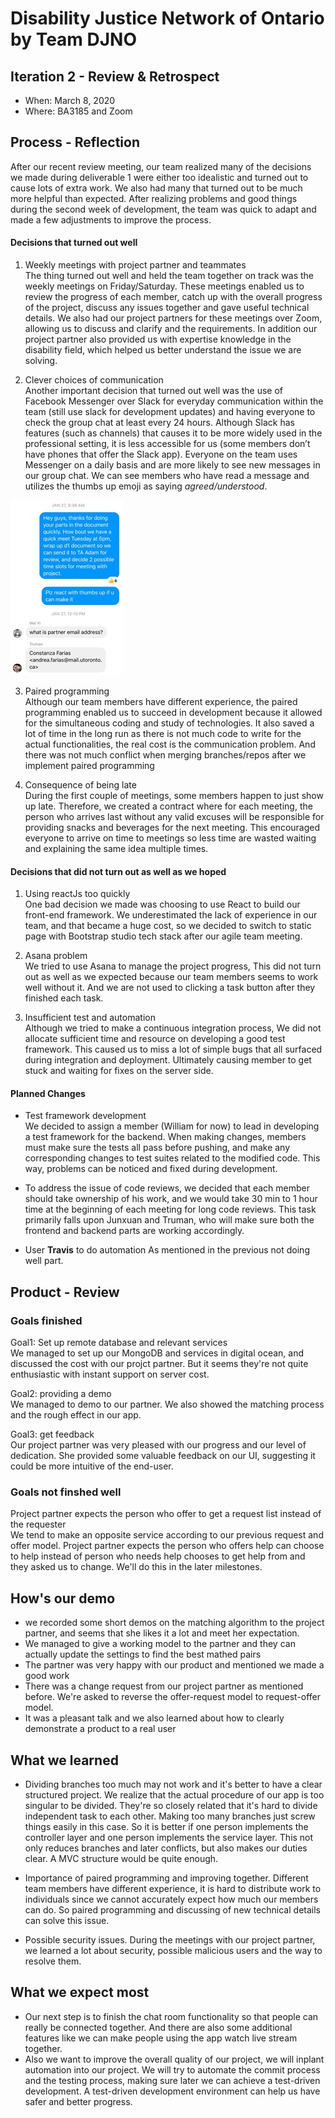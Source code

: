 # Disability Justice Network of Ontario by Team DJNO

## Iteration 2 - Review & Retrospect

- When: March 8, 2020
- Where: BA3185 and Zoom

## Process - Reflection
After our recent review meeting, our team realized many of the decisions we made during deliverable 1 were either too idealistic and turned out to cause lots of extra work. We also had many that turned out to be much more helpful than expected. After realizing problems and good things during the second week of development, the team was quick to adapt and made a few adjustments to improve the process. 
#### Decisions that turned out well

1) Weekly meetings with project partner and teammates <br/>
The thing turned out well and held the team together on track was the weekly meetings on Friday/Saturday. These meetings enabled us to review the progress of each member, catch up with the overall progress of the project, discuss any issues together and gave useful technical details. We also had our project partners for these meetings over Zoom, allowing us to discuss and clarify and the requirements. In addition our project partner also provided us with expertise knowledge in the disability field, which helped us better understand the issue we are solving.

2) Clever choices of communication <br/> 
Another important decision that turned out well was the use of Facebook Messenger over Slack for everyday communication within the team (still use slack for development updates) and having everyone to check the group chat at least every 24 hours. Although Slack has features (such as channels) that causes it to be more widely used in the professional setting, it is less accessible for us (some members don’t have phones that offer the Slack app). Everyone on the team uses Messenger on a daily basis and are more likely to see new messages in our group chat. We can see members who have read a message and utilizes the thumbs up emoji as saying *agreed/understood*.

![](img1.jpg)

3) Paired programming <br/>
Although our team members have different experience, the paired programming enabled us to  succeed in development because it allowed for the simultaneous coding and study of technologies. It also saved a lot of time in the long run as there is not much code to write for the actual functionalities, the real cost is the communication problem. And there was not much conflict when merging branches/repos after we implement paired programming

4) Consequence of being late <br/>
During the first couple of meetings, some members happen to just show up late. Therefore, we created a contract where for each meeting, the person who arrives last without any valid excuses will be responsible for providing snacks and beverages for the next meeting. This encouraged everyone to arrive on time to meetings so less time are wasted waiting and explaining the same idea multiple times.


#### Decisions that did not turn out as well as we hoped

1) Using reactJs too quickly <br/>
One bad decision we made was choosing to use React to build our front-end framework. We underestimated the lack of experience in our team, and that became a huge cost, so we decided to switch to static page with Bootstrap studio tech stack after our agile team meeting.

2) Asana problem <br/>
We tried to use Asana to manage the project progress, This did not turn out as well as we expected because our team members seems to work well without it. And we are not used to clicking a task button after they finished each task.

3) Insufficient test and automation <br/>
Although we tried to make a continuous integration process, We did not allocate sufficient time and resource on developing a good test framework. This caused us to miss a lot of simple bugs that all surfaced during integration and deployment. Ultimately causing member to get stuck and waiting for fixes on the server side.
#### Planned Changes
- Test framework development <br/>
We decided to assign a member (William for now) to lead in developing a test framework for the backend. When making changes, members must make sure the tests all pass before pushing, and make any corresponding changes to test suites related to the modified code. This way, problems can be noticed and fixed during development.    

- To address the issue of code reviews, we decided that each member should take ownership of his work, and we would take 30 min to 1 hour time at the beginning of each meeting for long code reviews. This task primarily falls upon Junxuan and Truman, who will make sure both the frontend and backend parts are working accordingly.
- User __Travis__ to do automation
As mentioned in the previous not doing well part.

## Product - Review
### Goals finished
Goal1: Set up remote database and relevant services <br/>
We managed to set up our MongoDB and services in digital ocean, and discussed the cost with our projct partner. But it seems they're not quite enthusiastic with instant support on server cost.

Goal2: providing a demo <br/>
We managed to demo to our partner. We also showed the matching process and the rough effect in our app.

Goal3: get feedback <br/>
Our project partner was very pleased with our progress and our level of dedication. She provided some valuable feedback on our UI, suggesting it could be more intuitive of the end-user. 

### Goals not finshed well
Project partner expects the person who offer to get a request list instead of the requester <br>
We tend to make an opposite service according to our previous request and offer model. Project partner expects the person who offers help can choose to help instead of person who needs help chooses to get help from and they asked us to change. We'll do this in the later milestones.

## How's our demo
- we recorded some short demos on the matching algorithm to the project partner, and seems that she likes it a lot and meet her expectation.
- We managed to give a working model to the partner and they can actually update the settings to find the best mathed pairs
- The partner was very happy with our product and mentioned we made a good work
- There was a change request from our project partner as mentioned before. We're asked to reverse the offer-request model to request-offer model.
- It was a pleasant talk and we also learned about how to clearly demonstrate a product to a real user
## What we learned
- Dividing branches too much may not work and it's better to have a clear structured project. We realize that the actual procedure of our app is too singular to be divided. They're so closely related that it's hard to divide independent task to each other. Making too many branches just screw things easily in this case. So it is better if one person implements the controller layer and one person implements the service layer. This not only reduces branches and later conflicts, but also makes our duties clear. A MVC structure would be quite enough.

- Importance of paired programming and improving together. Different team members have different experience, it is hard to distribute work to individuals since we cannot accurately expect how much our members can do. So paired programming and discussing of new technical details can solve this issue.

- Possible security issues.
During the meetings with our project partner, we learned a lot about security, possible malicious users and the way to resolve them.

## What we expect most
- Our next step is to finish the chat room functionality so that people can really be connected together. And there are also some additional features like we can make people using the app watch live stream together.
- Also we want to improve the overall quality of our project, we will inplant automation into our project. We will try to automate the commit process and the testing process, making sure later we can achieve a test-driven development. A test-driven development environment can help us have safer and better progress.

